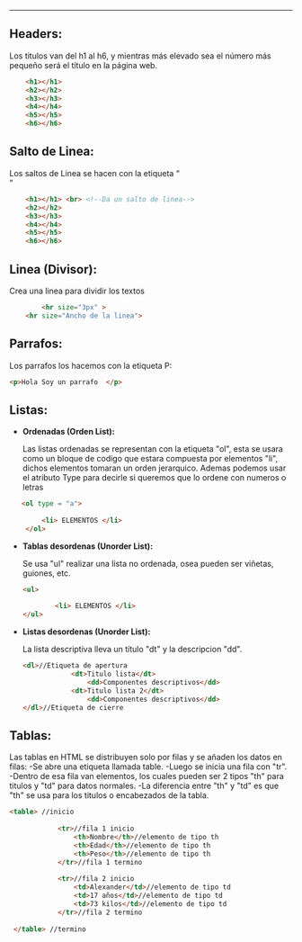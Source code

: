 
---
## **Headers:**

Los titulos van del h1 al h6, y mientras más elevado sea el número más pequeño será el título en la página web.

```html
 	<h1></h1>
    <h2></h2>
    <h3></h3>
    <h4></h4>
    <h5></h5>
    <h6></h6>
```

## **Salto de Linea:**

Los saltos de Linea se hacen con la etiqueta “<br>”

```html
 	<h1></h1> <br> <!--Da un salto de linea-->
    <h2></h2>
    <h3></h3>
    <h4></h4>
    <h5></h5>
    <h6></h6>
```

## **Linea (Divisor):**

Crea una linea para dividir los textos

```html
 		<hr size="3px" >
    <hr size="Ancho de la linea">
```

## **Parrafos:**

Los parrafos los hacemos con la etiqueta P:

```html
<p>Hola Soy un parrafo  </p>
```

## **Listas:**

- **Ordenadas (Orden List):**
    
    Las listas ordenadas se representan con la etiqueta "ol", esta se usara como un bloque de codigo que estara compuesta por elementos "li", dichos elementos tomaran un orden jerarquico. Ademas podemos usar el atributo Type para decirle si queremos que lo ordene con numeros o letras
    

```html
   <ol type = "a">   
		
		<li> ELEMENTOS </li>
	</ol>
```

- **Tablas desordenas (Unorder List):**
    
    Se usa "ul" realizar una lista no ordenada, osea pueden ser viñetas, guiones, etc.
    
    ```html
    <ul>
    		
    		<li> ELEMENTOS </li>
    </ul>
    ```
    
- **Listas desordenas (Unorder List):**
    
    La lista descriptiva lleva un título "dt" y la descripcion "dd".
    
    ```html
    <dl>//Etiqueta de apertura
    	        <dt>Titulo lista</dt>  
    	            <dd>Componentes descriptivos</dd>
    	        <dt>Titulo lista 2</dt>
    	            <dd>Componentes descriptivos</dd>
    </dl>//Etiqueta de cierre
    ```
    

## **Tablas:**

Las tablas en HTML se distribuyen solo por filas y se añaden los datos en filas: -Se abre una etiqueta llamada table. -Luego se inicia una fila con "tr". -Dentro de esa fila van elementos, los cuales pueden ser 2 tipos "th" para titulos y "td" para datos normales. -La diferencia entre "th" y "td" es que "th" se usa para los titulos o encabezados de la tabla.

```html
<table> //inicio
	
	        <tr>//fila 1 inicio
	            <th>Nombre</th>//elemento de tipo th
	            <th>Edad</th>//elemento de tipo th
	            <th>Peso</th>//elemento de tipo th
	        </tr>//fila 1 termino
	        
	        <tr>//fila 2 inicio
	            <td>Alexander</td>//elemento de tipo td 
	            <td>17 años</td>//elemento de tipo td 
	            <td>73 kilos</td>//elemento de tipo td 
	        </tr>//fila 2 termino
	
 </table> //termino
```
